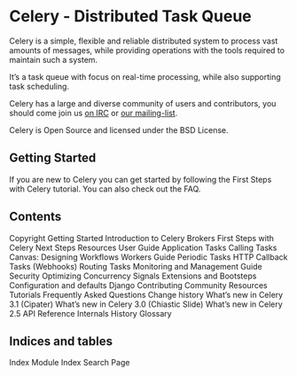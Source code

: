 
# Celery - Distributed Task Queue


Celery is a simple, flexible and reliable distributed system to process vast amounts of messages, while providing operations with the tools required to maintain such a system.  

It’s a task queue with focus on real-time processing, while also supporting task scheduling.

Celery has a large and diverse community of users and contributors, you should come join us [on IRC](http://docs.celeryproject.org/en/latest/getting-started/resources.html#irc-channel) or [our mailing-list](http://docs.celeryproject.org/en/latest/getting-started/resources.html#mailing-list).

Celery is Open Source and licensed under the BSD License.


## Getting Started


If you are new to Celery you can get started by following the First Steps with Celery tutorial.
You can also check out the FAQ.

## Contents


Copyright
Getting Started
Introduction to Celery
Brokers
First Steps with Celery
Next Steps
Resources
User Guide
Application
Tasks
Calling Tasks
Canvas: Designing Workflows
Workers Guide
Periodic Tasks
HTTP Callback Tasks (Webhooks)
Routing Tasks
Monitoring and Management Guide
Security
Optimizing
Concurrency
Signals
Extensions and Bootsteps
Configuration and defaults
Django
Contributing
Community Resources
Tutorials
Frequently Asked Questions
Change history
What’s new in Celery 3.1 (Cipater)
What’s new in Celery 3.0 (Chiastic Slide)
What’s new in Celery 2.5
API Reference
Internals
History
Glossary

## Indices and tables


Index
Module Index
Search Page